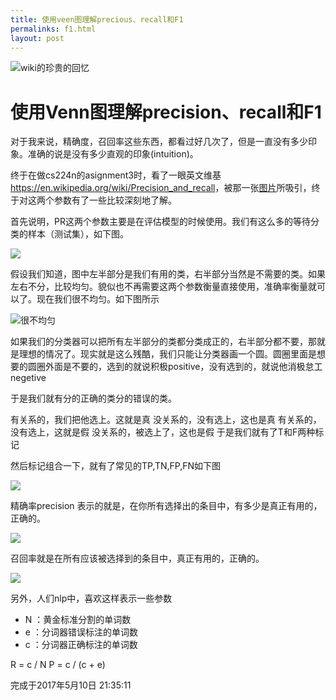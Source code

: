 ```yaml
---
title: 使用veen图理解precious、recall和F1
permalinks: f1.html
layout: post
---
```

![wiki的珍贵的回忆](https://m-lh.github.io/blog/assets/images/wiki的珍贵的回忆.png)

# 使用Venn图理解precision、recall和F1


对于我来说，精确度，召回率这些东西，都看过好几次了，但是一直没有多少印象。准确的说是没有多少直观的印象(intuition)。

终于在做cs224n的asignment3时，看了一眼英文维基<https://en.wikipedia.org/wiki/Precision_and_recall>，被那一张[图片](https://en.wikipedia.org/wiki/File:Precisionrecall.svg)所吸引，终于对这两个参数有了一些比较深刻地了解。

首先说明，PR这两个参数主要是在评估模型的时候使用。我们有这么多的等待分类的样本（测试集），如下图。

![](https://m-lh.github.io/blog/assets/images/f1_1.png)

假设我们知道，图中左半部分是我们有用的类，右半部分当然是不需要的类。如果左右不分，比较均匀。貌似也不再需要这两个参数衡量直接使用，准确率衡量就可以了。现在我们很不均匀。如下图所示

![很不均匀](https://m-lh.github.io/blog/assets/images/f1_2.png)

如果我们的分类器可以把所有左半部分的类都分类成正的，右半部分都不要，那就是理想的情况了。现实就是这么残酷，我们只能让分类器画一个圆。圆圈里面是想要的圆圈外面是不要的，选到的就说积极positive，没有选到的，就说他消极怠工negetive

于是我们就有分的正确的类分的错误的类。

有关系的，我们把他选上。这就是真
没关系的，没有选上，这也是真
有关系的，没有选上，这就是假
没关系的，被选上了，这也是假
于是我们就有了T和F两种标记

然后标记组合一下，就有了常见的TP,TN,FP,FN如下图

![](https://m-lh.github.io/blog/assets/images/f1_3.png)

精确率precision 表示的就是，在你所有选择出的条目中，有多少是真正有用的，正确的。

![](https://m-lh.github.io/blog/assets/images/precision.png)

召回率就是在所有应该被选择到的条目中，真正有用的，正确的。

![](https://m-lh.github.io/blog/assets/images/recall.png)

另外，人们nlp中，喜欢这样表示一些参数

- N ：黄金标准分割的单词数
- e ：分词器错误标注的单词数
- c ：分词器正确标注的单词数

R = c / N
P = c / (c + e)

完成于2017年5月10日 21:35:11
